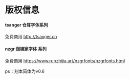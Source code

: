 # 版权信息

#### tsanger 仓耳字体系列
免费商用 http://tsanger.cn


#### nzgr 润植家字体 系列
免费商用 https://www.runzhijia.art/nzgrfonts/nzgrfonts.html

ps：刻本简体为v0.6
